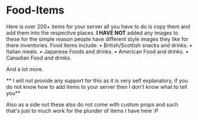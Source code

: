 # Food-Items
Here is over 200+ items for your server all you have to do is copy them and add them into the respective places.  **I HAVE NOT** added any images to these for the simple reason people have different style images they like for there inventories. 
Food Items include:
• British/Scottish snacks and drinks.
• Italian meals.
• Japanese Foods and drinks.
• American Food and drinks.
• Canadian Food and drinks.

And a lot more.

** I will not provide any support for this as it is very self explanatory, if you do not know how to add items to your server then I don't know what to tell you**

Also as a side not these also do not come with custom props and such that's just to much work for the plunder of items I have here :P 
